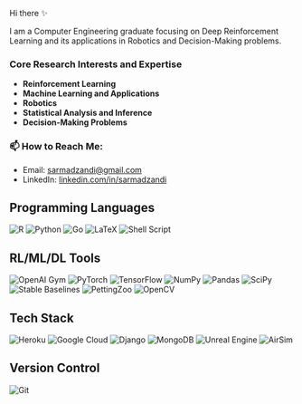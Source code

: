 Hi there ✨ 

I am a Computer Engineering graduate focusing on Deep Reinforcement Learning and its applications in Robotics and Decision-Making problems.

### Core Research Interests and Expertise
- **Reinforcement Learning**
- **Machine Learning and Applications**
- **Robotics**
- **Statistical Analysis and Inference**
- **Decision-Making Problems**

### 📫 How to Reach Me: 
- Email: [sarmadzandi@gmail.com](mailto:sarmadzandi@gmail.com)
- LinkedIn: [linkedin.com/in/sarmadzandi](https://linkedin.com/in/sarmadzandi) 

## Programming Languages
![R](https://img.shields.io/badge/r-%23276DC3.svg?style=plastic&logo=r&logoColor=white) 
![Python](https://img.shields.io/badge/python-3670A0?style=plastic&logo=python&logoColor=ffdd54) 
![Go](https://img.shields.io/badge/go-%2300ADD8.svg?style=plastic&logo=go&logoColor=white) 
![LaTeX](https://img.shields.io/badge/LaTeX-%23008080.svg?style=plastic&logo=latex&logoColor=white)
![Shell Script](https://img.shields.io/badge/Shell_Script-%23121011.svg?style=plastic&logo=gnu-bash&logoColor=white)

## RL/ML/DL Tools 
![OpenAI Gym](https://img.shields.io/badge/OpenAI%20Gym-%2334A853.svg?style=plastic&logo=google&logoColor=white)
![PyTorch](https://img.shields.io/badge/PyTorch-%23EE4C2C.svg?style=plastic&logo=PyTorch&logoColor=white) 
![TensorFlow](https://img.shields.io/badge/TensorFlow-%23FF6F00.svg?style=plastic&logo=TensorFlow&logoColor=white)
![NumPy](https://img.shields.io/badge/numpy-%23013243.svg?style=plastic&logo=numpy&logoColor=white) 
![Pandas](https://img.shields.io/badge/pandas-%23150458.svg?style=plastic&logo=pandas&logoColor=white) 
![SciPy](https://img.shields.io/badge/SciPy-%230C55A5.svg?style=plastic&logo=scipy&logoColor=%white) 
![Stable Baselines](https://img.shields.io/badge/Stable%20Baselines-%230099cc.svg?style=plastic&logo=github&logoColor=white)
![PettingZoo](https://img.shields.io/badge/PettingZoo-%23FF9900.svg?style=plastic&logo=python&logoColor=white)
![OpenCV](https://img.shields.io/badge/OpenCV-%23FFA500.svg?style=plastic&logo=opencv&logoColor=white)

## Tech Stack
![Heroku](https://img.shields.io/badge/heroku-%23430098.svg?style=plastic&logo=heroku&logoColor=white) 
![Google Cloud](https://img.shields.io/badge/Google%20Cloud-%234285F4.svg?style=plastic&logo=google-cloud&logoColor=white) 
![Django](https://img.shields.io/badge/django-%23092E20.svg?style=plastic&logo=django&logoColor=white) 
![MongoDB](https://img.shields.io/badge/MongoDB-%234ea94b.svg?style=plastic&logo=mongodb&logoColor=white) 
![Unreal Engine](https://img.shields.io/badge/Unreal%20Engine-%23313131.svg?style=plastic&logo=unreal-engine&logoColor=white)
![AirSim](https://img.shields.io/badge/AirSim-%2300ADD8.svg?style=plastic&logo=github&logoColor=white)

## Version Control
![Git](https://img.shields.io/badge/git-%23F05033.svg?style=plastic&logo=git&logoColor=white)



